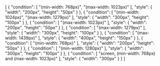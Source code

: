 [
    {
        "condition": [
            "(min-width: 768px)",
            "(max-width: 1023px)"
        ],
        "style": {
            "width": "200px",
            "height": "50px"
        }
    },
    {
        "condition": [
            "(min-width: 1024px)",
            "(max-width: 1279px)"
        ],
        "style": {
            "width": "300px",
            "height": "100px"
        }
    },
    {
        "condition": [
            "(max-width: 1023px)"
        ],
        "style": {
            "width": "200px",
            "height": "50px"
        }
    },
    {
        "condition": [
            "(max-width: 1279px)"
        ],
        "style": {
            "width": "300px",
            "height": "100px"
        }
    },
    {
        "condition": [
            "(max-width: 1439px)"
        ],
        "style": {
            "width": "400px",
            "height": "150px"
        }
    },
    {
        "condition": [
            "(min-width: 768px)"
        ],
        "style": {
            "width": "200px",
            "height": "50px"
        }
    },
    {
        "condition": [
            "(min-width: 1280px)"
        ],
        "style": {
            "width": "300px",
            "height": "100px"
        }
    },
    {
        "condition": [
            "screen, (min-width: 768px) and (max-width: 1023px)"
        ],
        "style": {
            "width": "300px"
        }
    }
]